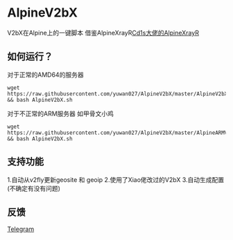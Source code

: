 
# AlpineV2bX
V2bX在Alpine上的一键脚本
借鉴AlpineXrayR[Cd1s大佬的AlpineXrayR](https://github.com/Cd1s/alpineXrayR)
## 如何运行？
对于正常的AMD64的服务器
```shell
wget https://raw.githubusercontent.com/yuwan027/AlpineV2bX/master/AlpineV2bX.sh && bash AlpineV2bX.sh
```
对于不正常的ARM服务器 如甲骨文小鸡
```shell
wget https://raw.githubusercontent.com/yuwan027/AlpineV2bX/master/AlpineARMV2bX.sh && bash AlpineV2bX.sh
```
## 支持功能
1.自动从v2fly更新geosite 和 geoip 
2.使用了Xiao佬改过的V2bX
3.自动生成配置(不确定有没有问题)
## 反馈
[Telegram](https://t.me/yuwansama)
